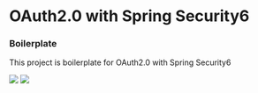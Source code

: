 # OAuth2.0 with Spring Security6

### Boilerplate

This project is boilerplate for OAuth2.0 with Spring Security6 

<a href="https://spring.io/projects/spring-boot"><img src="https://img.shields.io/badge/SpringBoot 3-6DB33F?style=for-the-badge&logo=spring&logoColor=white"/></a>
<a href="https://spring.io/projects/spring-security"><img src="https://img.shields.io/badge/Spring_Security 6-6DB33F?style=for-the-badge&logo=Spring-Security&logoColor=white"/></a>
